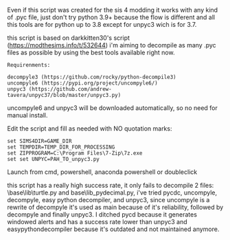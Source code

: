 
Even if this script was created for the sis 4 modding it works with any kind of .pyc file, just don't try 
python 3.9+ because the flow is different and all this tools are for python up to 3.8 except for unpyc3
wich is for 3.7.

this script is based on darkkitten30's script (https://modthesims.info/t/532644) i'm aiming to decompile as many .pyc 
files as possible by using the best tools available right now.

```
Requirenments:

decompyle3 (https://github.com/rocky/python-decompile3)
uncompyle6 (https://pypi.org/project/uncompyle6/)
unpyc3 (https://github.com/andrew-tavera/unpyc37/blob/master/unpyc3.py)
```
uncompyle6 and unpyc3 will be downloaded automatically, so no need for manual install.

Edit the script and fill as needed with NO quotation marks:  

```
set SIMS4DIR=GAME_DIR
set TEMPDIR=TEMP_DIR_FOR_PROCESSING
set ZIPPROGRAM=C:\Program Files\7-Zip\7z.exe
set set UNPYC=PAH_TO_unpyc3.py
```

Launch from cmd, powershell, anaconda powershell or doubleclick


this script has a really high success rate, it only fails to decompile 2 files: \base\lib\turtle.py and base\lib\_pydecimal.py, 
i've tried pycdc, uncompyle, decompyle, easy python decompiler, and unpyc3, since uncompyle is a rewrite of decompyle it's used
as main because of it's reliability, followed by decompyle and finally unpyc3. I ditched pycd because it generates windowed
alerts and has a success rate lower than unpyc3 and easypythondecompiler because it's outdated and not maintained anymore.




